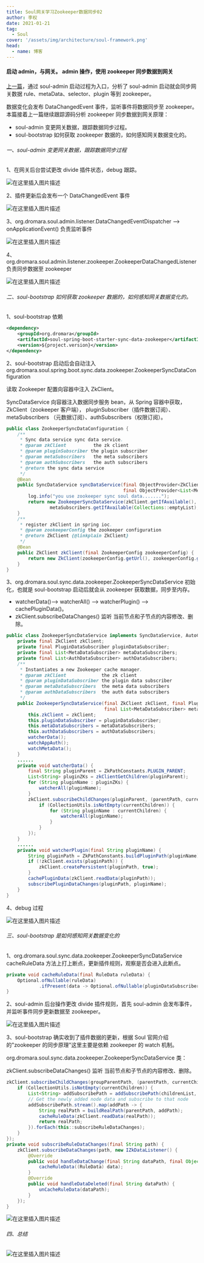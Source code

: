 ```yaml
---
title: Soul网关学习Zookeeper数据同步02
author: 李权
date: 2021-01-21
tag:
  - Soul
cover: '/assets/img/architecture/soul-framework.png'
head:
  - name: 博客
---
```


#### 启动 admin，与网关。 admin 操作，使用 zookeeper 同步数据到网关

[上一篇](https://dromara.org/blog/soul_source_learning_13_zookeeper_01)，通过 soul-admin 启动过程为入口，分析了 soul-admin 启动就会同步网关数据 rule、metaData、selector、plugin 等到 zookeeper。

数据变化会发布 DataChangedEvent 事件，监听事件将数据同步至 zookeeper。
本篇接着上一篇继续跟踪源码分析 zookeeper 同步数据到网关原理：

- soul-admin 变更网关数据，跟踪数据同步过程。
- soul-bootstrap 如何获取 zookeeper 数据的，如何感知网关数据变化的。

###### 一、soul-admin 变更网关数据，跟踪数据同步过程

1、在网关后台尝试更改 divide 插件状态，debug 跟踪。

![在这里插入图片描述](/assets/img/blog5/zk7.png)

2、插件更新后会发布一个 DataChangedEvent 事件

![在这里插入图片描述](/assets/img/blog5/zk8.png)

3、org.dromara.soul.admin.listener.DataChangedEventDispatcher --> onApplicationEvent() 负责监听事件

![在这里插入图片描述](/assets/img/blog5/zk9.png)

4、org.dromara.soul.admin.listener.zookeeper.ZookeeperDataChangedListener 负责同步数据至 zookeeper

![在这里插入图片描述](/assets/img/blog5/zk10.png)

###### 二、soul-bootstrap 如何获取 zookeeper 数据的，如何感知网关数据变化的。

1、soul-bootstrap 依赖

```xml
<dependency>
    <groupId>org.dromara</groupId>
    <artifactId>soul-spring-boot-starter-sync-data-zookeeper</artifactId>
    <version>${project.version}</version>
</dependency>
```

2、soul-bootstrap 启动后会自动注入 org.dromara.soul.spring.boot.sync.data.zookeeper.ZookeeperSyncDataConfiguration

读取 Zookeeper 配置向容器中注入 ZkClient。

SyncDataService 向容器注入数据同步服务 bean，从 Spring 容器中获取，ZkClient（zookeeper 客户端）， pluginSubscriber（插件数据订阅）、metaSubscribers （元数据订阅）、authSubscribers（权限订阅）。

```java
public class ZookeeperSyncDataConfiguration {
    /**
     * Sync data service sync data service.
     * @param zkClient          the zk client
     * @param pluginSubscriber the plugin subscriber
     * @param metaSubscribers   the meta subscribers
     * @param authSubscribers   the auth subscribers
     * @return the sync data service
     */
    @Bean
    public SyncDataService syncDataService(final ObjectProvider<ZkClient> zkClient, final ObjectProvider<PluginDataSubscriber> pluginSubscriber,
                                           final ObjectProvider<List<MetaDataSubscriber>> metaSubscribers, final ObjectProvider<List<AuthDataSubscriber>> authSubscribers) {
        log.info("you use zookeeper sync soul data.......");
        return new ZookeeperSyncDataService(zkClient.getIfAvailable(), pluginSubscriber.getIfAvailable(),
                metaSubscribers.getIfAvailable(Collections::emptyList), authSubscribers.getIfAvailable(Collections::emptyList));
    }
    /**
     * register zkClient in spring ioc.
     * @param zookeeperConfig the zookeeper configuration
     * @return ZkClient {@linkplain ZkClient}
     */
    @Bean
    public ZkClient zkClient(final ZookeeperConfig zookeeperConfig) {
        return new ZkClient(zookeeperConfig.getUrl(), zookeeperConfig.getSessionTimeout(), zookeeperConfig.getConnectionTimeout());
    }
}
```

3、org.dromara.soul.sync.data.zookeeper.ZookeeperSyncDataService 初始化，也就是 soul-bootstrap 启动后就会从 zookeeper 获取数据，同步至内存。

- watcherData()--> watcherAll() --> watcherPlugin() --> cachePluginData()。
- zkClient.subscribeDataChanges() 监听 当前节点和子节点的内容修改、删除。

```java
public class ZookeeperSyncDataService implements SyncDataService, AutoCloseable {
    private final ZkClient zkClient;
    private final PluginDataSubscriber pluginDataSubscriber;
    private final List<MetaDataSubscriber> metaDataSubscribers;
    private final List<AuthDataSubscriber> authDataSubscribers;
    /**
     * Instantiates a new Zookeeper cache manager.
     * @param zkClient             the zk client
     * @param pluginDataSubscriber the plugin data subscriber
     * @param metaDataSubscribers  the meta data subscribers
     * @param authDataSubscribers  the auth data subscribers
     */
    public ZookeeperSyncDataService(final ZkClient zkClient, final PluginDataSubscriber pluginDataSubscriber,
                                    final List<MetaDataSubscriber> metaDataSubscribers, final List<AuthDataSubscriber> authDataSubscribers) {
        this.zkClient = zkClient;
        this.pluginDataSubscriber = pluginDataSubscriber;
        this.metaDataSubscribers = metaDataSubscribers;
        this.authDataSubscribers = authDataSubscribers;
        watcherData();
        watchAppAuth();
        watchMetaData();
    }
    ......
	private void watcherData() {
	    final String pluginParent = ZkPathConstants.PLUGIN_PARENT;
	    List<String> pluginZKs = zkClientGetChildren(pluginParent);
	    for (String pluginName : pluginZKs) {
	        watcherAll(pluginName);
	    }
	    zkClient.subscribeChildChanges(pluginParent, (parentPath, currentChildren) -> {
	        if (CollectionUtils.isNotEmpty(currentChildren)) {
	            for (String pluginName : currentChildren) {
	                watcherAll(pluginName);
	            }
	        }
	    });
	}
    ......
	private void watcherPlugin(final String pluginName) {
	    String pluginPath = ZkPathConstants.buildPluginPath(pluginName);
	    if (!zkClient.exists(pluginPath)) {
	        zkClient.createPersistent(pluginPath, true);
	    }
	    cachePluginData(zkClient.readData(pluginPath));
	    subscribePluginDataChanges(pluginPath, pluginName);
	}
}
```

4、debug 过程

![在这里插入图片描述](/assets/img/blog5/zk11.png)

###### 三、soul-bootstrap 是如何感知网关数据变化的

1、org.dromara.soul.sync.data.zookeeper.ZookeeperSyncDataService
cacheRuleData 方法上打上断点，更新插件规则，观察是否会进入此断点。

```java
private void cacheRuleData(final RuleData ruleData) {
    Optional.ofNullable(ruleData)
            .ifPresent(data -> Optional.ofNullable(pluginDataSubscriber).ifPresent(e -> e.onRuleSubscribe(data)));
}
```

2、soul-admin 后台操作更改 divide 插件规则，首先 soul-admin 会发布事件，并监听事件同步更新数据至 zookeeper。

![在这里插入图片描述](/assets/img/blog5/zk12.png)

3、soul-bootstrap 确实收到了插件数据的更新，根据 Soul 官网介绍的"zookeeper 的同步原理"这里主要是依赖 zookeeper 的 watch 机制。

org.dromara.soul.sync.data.zookeeper.ZookeeperSyncDataService 类：

zkClient.subscribeDataChanges() 监听 当前节点和子节点的内容修改、删除。

```java
zkClient.subscribeChildChanges(groupParentPath, (parentPath, currentChildren) -> {
    if (CollectionUtils.isNotEmpty(currentChildren)) {
        List<String> addSubscribePath = addSubscribePath(childrenList, currentChildren);
        // Get the newly added node data and subscribe to that node
        addSubscribePath.stream().map(addPath -> {
            String realPath = buildRealPath(parentPath, addPath);
            cacheRuleData(zkClient.readData(realPath));
            return realPath;
        }).forEach(this::subscribeRuleDataChanges);
    }
});
private void subscribeRuleDataChanges(final String path) {
    zkClient.subscribeDataChanges(path, new IZkDataListener() {
        @Override
        public void handleDataChange(final String dataPath, final Object data) {
            cacheRuleData((RuleData) data);
        }
        @Override
        public void handleDataDeleted(final String dataPath) {
            unCacheRuleData(dataPath);
        }
    });
}
```

![在这里插入图片描述](/assets/img/blog5/zk13.png)

###### 四、总结

![在这里插入图片描述](/assets/img/blog5/zk14.png)
